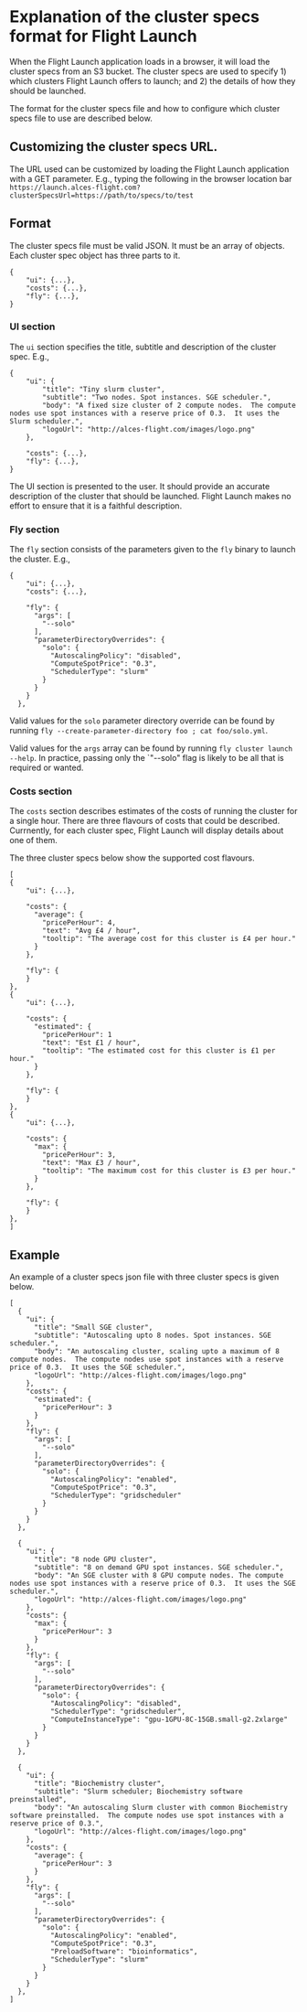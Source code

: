# Explanation of the cluster specs format for Flight Launch

When the Flight Launch application loads in a browser, it will load the
cluster specs from an S3 bucket.  The cluster specs are used to specify 1)
which clusters Flight Launch offers to launch; and 2) the details of how they
should be launched.

The format for the cluster specs file and how to configure which cluster specs
file to use are described below.

## Customizing the cluster specs URL.

The URL used can be customized by loading the Flight Launch application with a
GET parameter. E.g., typing the following in the browser location bar
`https://launch.alces-flight.com?clusterSpecsUrl=https://path/to/specs/to/test`

## Format

The cluster specs file must be valid JSON.  It must be an array of objects.
Each cluster spec object has three parts to it.

```
{
    "ui": {...},
    "costs": {...},
    "fly": {...},
}
```

### UI section

The `ui` section specifies the title, subtitle and description of the cluster
spec.  E.g.,

```
{
    "ui": {
        "title": "Tiny slurm cluster",
        "subtitle": "Two nodes. Spot instances. SGE scheduler.",
        "body": "A fixed size cluster of 2 compute nodes.  The compute nodes use spot instances with a reserve price of 0.3.  It uses the Slurm scheduler.",
        "logoUrl": "http://alces-flight.com/images/logo.png"
    },

    "costs": {...},
    "fly": {...},
}
```

The UI section is presented to the user.  It should provide an accurate
description of the cluster that should be launched.  Flight Launch makes no
effort to ensure that it is a faithful description.

### Fly section

The `fly` section consists of the parameters given to the `fly` binary to
launch the cluster. E.g.,

```
{
    "ui": {...},
    "costs": {...},

    "fly": {
      "args": [
        "--solo"
      ],
      "parameterDirectoryOverrides": {
        "solo": {
          "AutoscalingPolicy": "disabled",
          "ComputeSpotPrice": "0.3",
          "SchedulerType": "slurm"
        }
      }
    }
  },
```

Valid values for the `solo` parameter directory override can be found by
running `fly --create-parameter-directory foo ; cat foo/solo.yml`.

Valid values for the `args` array can be found by running `fly cluster launch --help`.
In practice, passing only the `"--solo" flag is likely to be all that is
required or wanted.

### Costs section

The `costs` section describes estimates of the costs of running the cluster
for a single hour.  There are three flavours of costs that could be described.
Currnently, for each cluster spec, Flight Launch will display details about
one of them.

The three cluster specs below show the supported cost flavours.

```
[
{
    "ui": {...},

    "costs": {
      "average": {
        "pricePerHour": 4,
        "text": "Avg £4 / hour",
        "tooltip": "The average cost for this cluster is £4 per hour."
      }
    },

    "fly": {
    }
},
{
    "ui": {...},

    "costs": {
      "estimated": {
        "pricePerHour": 1
        "text": "Est £1 / hour",
        "tooltip": "The estimated cost for this cluster is £1 per hour."
      }
    },

    "fly": {
    }
},
{
    "ui": {...},

    "costs": {
      "max": {
        "pricePerHour": 3,
        "text": "Max £3 / hour",
        "tooltip": "The maximum cost for this cluster is £3 per hour."
      }
    },

    "fly": {
    }
},
]
```


## Example

An example of a cluster specs json file with three cluster specs is given below.

```
[
  {
    "ui": { 
      "title": "Small SGE cluster",
      "subtitle": "Autoscaling upto 8 nodes. Spot instances. SGE scheduler.",
      "body": "An autoscaling cluster, scaling upto a maximum of 8 compute nodes.  The compute nodes use spot instances with a reserve price of 0.3.  It uses the SGE scheduler.",
      "logoUrl": "http://alces-flight.com/images/logo.png"
    },
    "costs": {
      "estimated": {
        "pricePerHour": 3
      }
    },
    "fly": {
      "args": [
        "--solo"
      ],
      "parameterDirectoryOverrides": {
        "solo": {
          "AutoscalingPolicy": "enabled",
          "ComputeSpotPrice": "0.3",
          "SchedulerType": "gridscheduler"
        }
      }
    }
  },

  {
    "ui": { 
      "title": "8 node GPU cluster",
      "subtitle": "8 on demand GPU spot instances. SGE scheduler.",
      "body": "An SGE cluster with 8 GPU compute nodes. The compute nodes use spot instances with a reserve price of 0.3.  It uses the SGE scheduler.",
      "logoUrl": "http://alces-flight.com/images/logo.png"
    },
    "costs": {
      "max": {
        "pricePerHour": 3
      }
    },
    "fly": {
      "args": [
        "--solo"
      ],
      "parameterDirectoryOverrides": {
        "solo": {
          "AutoscalingPolicy": "disabled",
          "SchedulerType": "gridscheduler",
          "ComputeInstanceType": "gpu-1GPU-8C-15GB.small-g2.2xlarge"
        }
      }
    }
  },

  {
    "ui": { 
      "title": "Biochemistry cluster",
      "subtitle": "Slurm scheduler; Biochemistry software preinstalled",
      "body": "An autoscaling Slurm cluster with common Biochemistry software preinstalled.  The compute nodes use spot instances with a reserve price of 0.3.",
      "logoUrl": "http://alces-flight.com/images/logo.png"
    },
    "costs": {
      "average": {
        "pricePerHour": 3
      }
    },
    "fly": {
      "args": [
        "--solo"
      ],
      "parameterDirectoryOverrides": {
        "solo": {
          "AutoscalingPolicy": "enabled",
          "ComputeSpotPrice": "0.3",
          "PreloadSoftware": "bioinformatics",
          "SchedulerType": "slurm"
        }
      }
    }
  },
]
```
